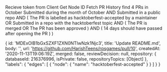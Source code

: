  Recieve token from Client
 Get Node ID
 Fetch PR History
find 4 PRs in October
 Submitted during the month of October AND
 Submitted in a public repo AND (
   The PR is labelled as hacktoberfest-accepted by a maintainer OR
   Submitted in a repo with the hacktoberfest topic AND (
     The PR is merged OR
     The PR has been approved
   ) AND (
   	14 days should have passed after opening the PR
   )
 )




 {
    id: 'MDExOlB1bGxSZXF1ZXN0NTIwNzk1Njc3',
    title: 'Update README.md',
    body: '',
    url: 'https://github.com/HarishTeens/rpsgames/pull/10',
    createdAt: '2020-11-13T19:06:19Z',
    merged: false,
    reviewDecision: null,
    repository: {
      databaseId: 216376996,
      isPrivate: false,
      repositoryTopics: [Object]
    },
    "labels": {
              "edges": [
                {
                  "node": {
                    "name": "hacktoberfest-accepted"
                  }
                }
              ]
            }
  }